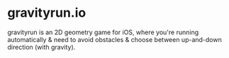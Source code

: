 # gravityrun.io
gravityrun is an 2D geometry game for iOS, where you're running automatically &amp; need to avoid obstacles &amp; choose between up-and-down direction (with gravity).
